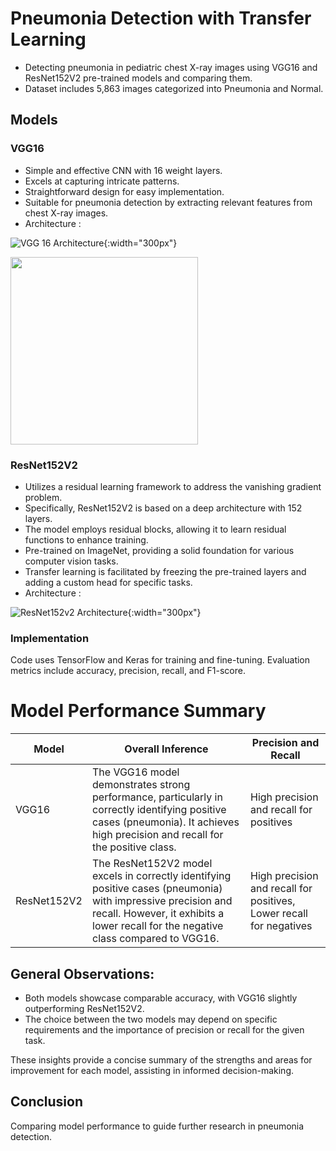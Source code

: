 # Pneumonia Detection with Transfer Learning
- Detecting pneumonia in pediatric chest X-ray images using VGG16 and ResNet152V2 pre-trained models and comparing them.
- Dataset includes 5,863 images categorized into Pneumonia and Normal.

## Models
### VGG16 
- Simple and effective CNN with 16 weight layers.
- Excels at capturing intricate patterns.
- Straightforward design for easy implementation.
- Suitable for pneumonia detection by extracting relevant features from chest X-ray images.
- Architecture :
  
![VGG 16 Architecture](https://github.com/Alpha-131/Pneumonia-Detection-CNN/assets/92028472/d3078165-bf73-4d7b-8d9a-8fea1fedfe01){:width="300px"}

<img src="https://github.com/Alpha-131/Pneumonia-Detection-CNN/assets/92028472/d3078165-bf73-4d7b-8d9a-8fea1fedfe01" width="300">




### ResNet152V2
- Utilizes a residual learning framework to address the vanishing gradient problem.
- Specifically, ResNet152V2 is based on a deep architecture with 152 layers.
- The model employs residual blocks, allowing it to learn residual functions to enhance training.
- Pre-trained on ImageNet, providing a solid foundation for various computer vision tasks.
- Transfer learning is facilitated by freezing the pre-trained layers and adding a custom head for specific tasks.
- Architecture :

![ResNet152v2 Architecture](https://github.com/Alpha-131/Pneumonia-Detection-CNN/assets/92028472/e34aebcf-7401-4ada-97e0-e8f67d149ffa){:width="300px"}



### Implementation
Code uses TensorFlow and Keras for training and fine-tuning. Evaluation metrics include accuracy, precision, recall, and F1-score.


# Model Performance Summary

| Model           | Overall Inference                                                                                    | Precision and Recall                   |
| --------------- | ----------------------------------------------------------------------------------------------------- | --------------------------------------- |
| VGG16           | The VGG16 model demonstrates strong performance, particularly in correctly identifying positive cases (pneumonia). It achieves high precision and recall for the positive class. | High precision and recall for positives |
| ResNet152V2     | The ResNet152V2 model excels in correctly identifying positive cases (pneumonia) with impressive precision and recall. However, it exhibits a lower recall for the negative class compared to VGG16. | High precision and recall for positives, Lower recall for negatives |


## General Observations:
- Both models showcase comparable accuracy, with VGG16 slightly outperforming ResNet152V2.
- The choice between the two models may depend on specific requirements and the importance of precision or recall for the given task.

These insights provide a concise summary of the strengths and areas for improvement for each model, assisting in informed decision-making.

## Conclusion
Comparing model performance to guide further research in pneumonia detection.
